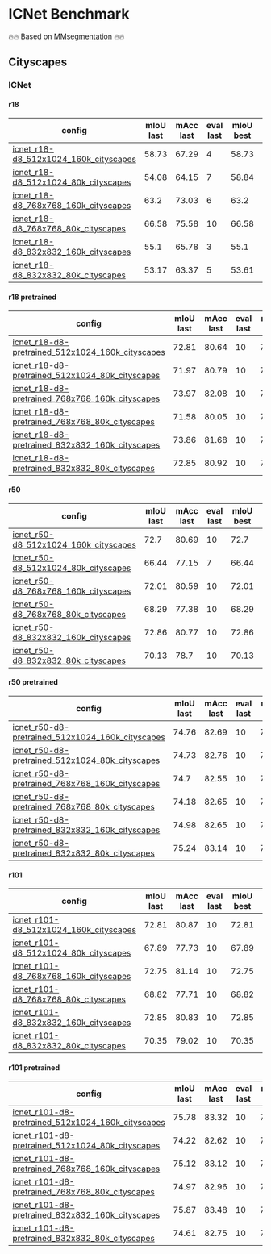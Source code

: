 # ICNet Benchmark

🔥🔥 Based on [MMsegmentation](https://github.com/open-mmlab/mmsegmentation) 🔥🔥

## Cityscapes

### ICNet

#### r18

| config | mIoU last | mAcc last | eval last | mIoU best | mAcc best | eval best | download |
| ------ | --------- | --------- | --------- | --------- | --------- | --------- | -------- |
| [icnet_r18-d8_512x1024_160k_cityscapes](https://github.com/Junjun2016/ICNet/blob/master/configs/icnet/icnet_r18-d8_512x1024_160k_cityscapes.py) | 58.73 | 67.29 | 4 | 58.73 | 67.29 | 4 | [log](https://github.com/Junjun2016/ICNet/work_dirs/icnet_r18-d8_512x1024_160k_cityscapes/20210908_213338.log) &#124; [20210827_041250.log.json](https://github.com/Junjun2016/ICNet/work_dirs/icnet_r18-d8_512x1024_160k_cityscapes/20210908_213338.log.json) |
| [icnet_r18-d8_512x1024_80k_cityscapes](https://github.com/Junjun2016/ICNet/blob/master/configs/icnet/icnet_r18-d8_512x1024_80k_cityscapes.py) | 54.08 | 64.15 | 7 | 58.84 | 70.58 | 6 | [log](https://github.com/Junjun2016/ICNet/work_dirs/icnet_r18-d8_512x1024_80k_cityscapes/20210908_230749.log) &#124; [20210827_041250.log.json](https://github.com/Junjun2016/ICNet/work_dirs/icnet_r18-d8_512x1024_80k_cityscapes/20210908_230749.log.json) |
| [icnet_r18-d8_768x768_160k_cityscapes](https://github.com/Junjun2016/ICNet/blob/master/configs/icnet/icnet_r18-d8_768x768_160k_cityscapes.py) | 63.2 | 73.03 | 6 | 63.2 | 73.03 | 6 | [log](https://github.com/Junjun2016/ICNet/work_dirs/icnet_r18-d8_768x768_160k_cityscapes/20210908_203609.log) &#124; [20210827_041250.log.json](https://github.com/Junjun2016/ICNet/work_dirs/icnet_r18-d8_768x768_160k_cityscapes/20210908_203609.log.json) |
| [icnet_r18-d8_768x768_80k_cityscapes](https://github.com/Junjun2016/ICNet/blob/master/configs/icnet/icnet_r18-d8_768x768_80k_cityscapes.py) | 66.58 | 75.58 | 10 | 66.58 | 75.58 | 10 | [log](https://github.com/Junjun2016/ICNet/work_dirs/icnet_r18-d8_768x768_80k_cityscapes/20210830_223708.log) &#124; [20210827_041250.log.json](https://github.com/Junjun2016/ICNet/work_dirs/icnet_r18-d8_768x768_80k_cityscapes/20210830_223708.log.json) |
| [icnet_r18-d8_832x832_160k_cityscapes](https://github.com/Junjun2016/ICNet/blob/master/configs/icnet/icnet_r18-d8_832x832_160k_cityscapes.py) | 55.1 | 65.78 | 3 | 55.1 | 65.78 | 3 | [log](https://github.com/Junjun2016/ICNet/work_dirs/icnet_r18-d8_832x832_160k_cityscapes/20210908_213338.log) &#124; [20210827_041250.log.json](https://github.com/Junjun2016/ICNet/work_dirs/icnet_r18-d8_832x832_160k_cityscapes/20210908_213338.log.json) |
| [icnet_r18-d8_832x832_80k_cityscapes](https://github.com/Junjun2016/ICNet/blob/master/configs/icnet/icnet_r18-d8_832x832_80k_cityscapes.py) | 53.17 | 63.37 | 5 | 53.61 | 61.02 | 4 | [log](https://github.com/Junjun2016/ICNet/work_dirs/icnet_r18-d8_832x832_80k_cityscapes/20210908_230749.log) &#124; [20210827_041250.log.json](https://github.com/Junjun2016/ICNet/work_dirs/icnet_r18-d8_832x832_80k_cityscapes/20210908_230749.log.json) |

#### r18 pretrained

| config | mIoU last | mAcc last | eval last | mIoU best | mAcc best | eval best | download |
| ------ | --------- | --------- | --------- | --------- | --------- | --------- | -------- |
| [icnet_r18-d8-pretrained_512x1024_160k_cityscapes](https://github.com/Junjun2016/ICNet/blob/master/configs/icnet/icnet_r18-d8-pretrained_512x1024_160k_cityscapes.py) | 72.81 | 80.64 | 10 | 72.81 | 80.64 | 10 | [log](https://github.com/Junjun2016/ICNet/work_dirs/icnet_r18-d8-pretrained_512x1024_160k_cityscapes/20210831_233455.log) &#124; [20210827_041250.log.json](https://github.com/Junjun2016/ICNet/work_dirs/icnet_r18-d8-pretrained_512x1024_160k_cityscapes/20210831_233455.log.json) |
| [icnet_r18-d8-pretrained_512x1024_80k_cityscapes](https://github.com/Junjun2016/ICNet/blob/master/configs/icnet/icnet_r18-d8-pretrained_512x1024_80k_cityscapes.py) | 71.97 | 80.79 | 10 | 71.97 | 80.79 | 10 | [log](https://github.com/Junjun2016/ICNet/work_dirs/icnet_r18-d8-pretrained_512x1024_80k_cityscapes/20210901_000942.log) &#124; [20210827_041250.log.json](https://github.com/Junjun2016/ICNet/work_dirs/icnet_r18-d8-pretrained_512x1024_80k_cityscapes/20210901_000942.log.json) |
| [icnet_r18-d8-pretrained_768x768_160k_cityscapes](https://github.com/Junjun2016/ICNet/blob/master/configs/icnet/icnet_r18-d8-pretrained_768x768_160k_cityscapes.py) | 73.97 | 82.08 | 10 | 73.97 | 82.08 | 10 | [log](https://github.com/Junjun2016/ICNet/work_dirs/icnet_r18-d8-pretrained_768x768_160k_cityscapes/20210831_220239.log) &#124; [20210827_041250.log.json](https://github.com/Junjun2016/ICNet/work_dirs/icnet_r18-d8-pretrained_768x768_160k_cityscapes/20210831_220239.log.json) |
| [icnet_r18-d8-pretrained_768x768_80k_cityscapes](https://github.com/Junjun2016/ICNet/blob/master/configs/icnet/icnet_r18-d8-pretrained_768x768_80k_cityscapes.py) | 71.58 | 80.05 | 10 | 71.58 | 80.05 | 10 | [log](https://github.com/Junjun2016/ICNet/work_dirs/icnet_r18-d8-pretrained_768x768_80k_cityscapes/20210831_220837.log) &#124; [20210827_041250.log.json](https://github.com/Junjun2016/ICNet/work_dirs/icnet_r18-d8-pretrained_768x768_80k_cityscapes/20210831_220837.log.json) |
| [icnet_r18-d8-pretrained_832x832_160k_cityscapes](https://github.com/Junjun2016/ICNet/blob/master/configs/icnet/icnet_r18-d8-pretrained_832x832_160k_cityscapes.py) | 73.86 | 81.68 | 10 | 73.86 | 81.68 | 10 | [log](https://github.com/Junjun2016/ICNet/work_dirs/icnet_r18-d8-pretrained_832x832_160k_cityscapes/20210901_003956.log) &#124; [20210827_041250.log.json](https://github.com/Junjun2016/ICNet/work_dirs/icnet_r18-d8-pretrained_832x832_160k_cityscapes/20210901_003956.log.json) |
| [icnet_r18-d8-pretrained_832x832_80k_cityscapes](https://github.com/Junjun2016/ICNet/blob/master/configs/icnet/icnet_r18-d8-pretrained_832x832_80k_cityscapes.py) | 72.85 | 80.92 | 10 | 72.85 | 80.92 | 10 | [log](https://github.com/Junjun2016/ICNet/work_dirs/icnet_r18-d8-pretrained_832x832_80k_cityscapes/20210901_045041.log) &#124; [20210827_041250.log.json](https://github.com/Junjun2016/ICNet/work_dirs/icnet_r18-d8-pretrained_832x832_80k_cityscapes/20210901_045041.log.json) |

#### r50

| config | mIoU last | mAcc last | eval last | mIoU best | mAcc best | eval best | download |
| ------ | --------- | --------- | --------- | --------- | --------- | --------- | -------- |
| [icnet_r50-d8_512x1024_160k_cityscapes](https://github.com/Junjun2016/ICNet/blob/master/configs/icnet/icnet_r50-d8_512x1024_160k_cityscapes.py) | 72.7 | 80.69 | 10 | 72.7 | 80.69 | 10 | [log](https://github.com/Junjun2016/ICNet/work_dirs/icnet_r50-d8_512x1024_160k_cityscapes/20210829_025738.log) &#124; [20210827_041250.log.json](https://github.com/Junjun2016/ICNet/work_dirs/icnet_r50-d8_512x1024_160k_cityscapes/20210829_025738.log.json) |
| [icnet_r50-d8_512x1024_80k_cityscapes](https://github.com/Junjun2016/ICNet/blob/master/configs/icnet/icnet_r50-d8_512x1024_80k_cityscapes.py) | 66.44 | 77.15 | 7 | 66.44 | 77.15 | 7 | [log](https://github.com/Junjun2016/ICNet/work_dirs/icnet_r50-d8_512x1024_80k_cityscapes/20210828_144208.log) &#124; [20210827_041250.log.json](https://github.com/Junjun2016/ICNet/work_dirs/icnet_r50-d8_512x1024_80k_cityscapes/20210828_144208.log.json) |
| [icnet_r50-d8_768x768_160k_cityscapes](https://github.com/Junjun2016/ICNet/blob/master/configs/icnet/icnet_r50-d8_768x768_160k_cityscapes.py) | 72.01 | 80.59 | 10 | 72.01 | 80.59 | 10 | [log](https://github.com/Junjun2016/ICNet/work_dirs/icnet_r50-d8_768x768_160k_cityscapes/20210829_070234.log) &#124; [20210827_041250.log.json](https://github.com/Junjun2016/ICNet/work_dirs/icnet_r50-d8_768x768_160k_cityscapes/20210829_070234.log.json) |
| [icnet_r50-d8_768x768_80k_cityscapes](https://github.com/Junjun2016/ICNet/blob/master/configs/icnet/icnet_r50-d8_768x768_80k_cityscapes.py) | 68.29 | 77.38 | 10 | 68.29 | 77.38 | 10 | [log](https://github.com/Junjun2016/ICNet/work_dirs/icnet_r50-d8_768x768_80k_cityscapes/20210827_041250.log) &#124; [20210827_041250.log.json](https://github.com/Junjun2016/ICNet/work_dirs/icnet_r50-d8_768x768_80k_cityscapes/20210827_041250.log.json) |
| [icnet_r50-d8_832x832_160k_cityscapes](https://github.com/Junjun2016/ICNet/blob/master/configs/icnet/icnet_r50-d8_832x832_160k_cityscapes.py) | 72.86 | 80.77 | 10 | 72.86 | 80.77 | 10 | [log](https://github.com/Junjun2016/ICNet/work_dirs/icnet_r50-d8_832x832_160k_cityscapes/20210829_222603.log) &#124; [20210827_041250.log.json](https://github.com/Junjun2016/ICNet/work_dirs/icnet_r50-d8_832x832_160k_cityscapes/20210829_222603.log.json) |
| [icnet_r50-d8_832x832_80k_cityscapes](https://github.com/Junjun2016/ICNet/blob/master/configs/icnet/icnet_r50-d8_832x832_80k_cityscapes.py) | 70.13 | 78.7 | 10 | 70.13 | 78.7 | 10 | [log](https://github.com/Junjun2016/ICNet/work_dirs/icnet_r50-d8_832x832_80k_cityscapes/20210827_041250.log) &#124; [20210827_041250.log.json](https://github.com/Junjun2016/ICNet/work_dirs/icnet_r50-d8_832x832_80k_cityscapes/20210827_041250.log.json) |

#### r50 pretrained

| config | mIoU last | mAcc last | eval last | mIoU best | mAcc best | eval best | download |
| ------ | --------- | --------- | --------- | --------- | --------- | --------- | -------- |
| [icnet_r50-d8-pretrained_512x1024_160k_cityscapes](https://github.com/Junjun2016/ICNet/blob/master/configs/icnet/icnet_r50-d8-pretrained_512x1024_160k_cityscapes.py) | 74.76 | 82.69 | 10 | 74.76 | 82.69 | 10 | [log](https://github.com/Junjun2016/ICNet/work_dirs/icnet_r50-d8-pretrained_512x1024_160k_cityscapes/20210829_234931.log) &#124; [20210827_041250.log.json](https://github.com/Junjun2016/ICNet/work_dirs/icnet_r50-d8-pretrained_512x1024_160k_cityscapes/20210829_234931.log.json) |
| [icnet_r50-d8-pretrained_512x1024_80k_cityscapes](https://github.com/Junjun2016/ICNet/blob/master/configs/icnet/icnet_r50-d8-pretrained_512x1024_80k_cityscapes.py) | 74.73 | 82.76 | 10 | 74.73 | 82.76 | 10 | [log](https://github.com/Junjun2016/ICNet/work_dirs/icnet_r50-d8-pretrained_512x1024_80k_cityscapes/20210827_131104.log) &#124; [20210827_041250.log.json](https://github.com/Junjun2016/ICNet/work_dirs/icnet_r50-d8-pretrained_512x1024_80k_cityscapes/20210827_131104.log.json) |
| [icnet_r50-d8-pretrained_768x768_160k_cityscapes](https://github.com/Junjun2016/ICNet/blob/master/configs/icnet/icnet_r50-d8-pretrained_768x768_160k_cityscapes.py) | 74.7 | 82.55 | 10 | 74.7 | 82.55 | 10 | [log](https://github.com/Junjun2016/ICNet/work_dirs/icnet_r50-d8-pretrained_768x768_160k_cityscapes/20210829_080416.log) &#124; [20210827_041250.log.json](https://github.com/Junjun2016/ICNet/work_dirs/icnet_r50-d8-pretrained_768x768_160k_cityscapes/20210829_080416.log.json) |
| [icnet_r50-d8-pretrained_768x768_80k_cityscapes](https://github.com/Junjun2016/ICNet/blob/master/configs/icnet/icnet_r50-d8-pretrained_768x768_80k_cityscapes.py) | 74.18 | 82.65 | 10 | 74.18 | 82.65 | 10 | [log](https://github.com/Junjun2016/ICNet/work_dirs/icnet_r50-d8-pretrained_768x768_80k_cityscapes/20210827_041259.log) &#124; [20210827_041250.log.json](https://github.com/Junjun2016/ICNet/work_dirs/icnet_r50-d8-pretrained_768x768_80k_cityscapes/20210827_041259.log.json) |
| [icnet_r50-d8-pretrained_832x832_160k_cityscapes](https://github.com/Junjun2016/ICNet/blob/master/configs/icnet/icnet_r50-d8-pretrained_832x832_160k_cityscapes.py) | 74.98 | 82.65 | 10 | 74.98 | 82.65 | 10 | [log](https://github.com/Junjun2016/ICNet/work_dirs/icnet_r50-d8-pretrained_832x832_160k_cityscapes/20210829_110832.log) &#124; [20210827_041250.log.json](https://github.com/Junjun2016/ICNet/work_dirs/icnet_r50-d8-pretrained_832x832_160k_cityscapes/20210829_110832.log.json) |
| [icnet_r50-d8-pretrained_832x832_80k_cityscapes](https://github.com/Junjun2016/ICNet/blob/master/configs/icnet/icnet_r50-d8-pretrained_832x832_80k_cityscapes.py) | 75.24 | 83.14 | 10 | 75.24 | 83.14 | 10 | [log](https://github.com/Junjun2016/ICNet/work_dirs/icnet_r50-d8-pretrained_832x832_80k_cityscapes/20210827_041259.log) &#124; [20210827_041250.log.json](https://github.com/Junjun2016/ICNet/work_dirs/icnet_r50-d8-pretrained_832x832_80k_cityscapes/20210827_041259.log.json) |

#### r101

| config | mIoU last | mAcc last | eval last | mIoU best | mAcc best | eval best | download |
| ------ | --------- | --------- | --------- | --------- | --------- | --------- | -------- |
| [icnet_r101-d8_512x1024_160k_cityscapes](https://github.com/Junjun2016/ICNet/blob/master/configs/icnet/icnet_r101-d8_512x1024_160k_cityscapes.py) | 72.81 | 80.87 | 10 | 72.81 | 80.87 | 10 | [log](https://github.com/Junjun2016/ICNet/work_dirs/icnet_r101-d8_512x1024_160k_cityscapes/20210830_201607.log) &#124; [20210827_041250.log.json](https://github.com/Junjun2016/ICNet/work_dirs/icnet_r101-d8_512x1024_160k_cityscapes/20210830_201607.log.json) |
| [icnet_r101-d8_512x1024_80k_cityscapes](https://github.com/Junjun2016/ICNet/blob/master/configs/icnet/icnet_r101-d8_512x1024_80k_cityscapes.py) | 67.89 | 77.73 | 10 | 67.89 | 77.73 | 10 | [log](https://github.com/Junjun2016/ICNet/work_dirs/icnet_r101-d8_512x1024_80k_cityscapes/20210830_074520.log) &#124; [20210827_041250.log.json](https://github.com/Junjun2016/ICNet/work_dirs/icnet_r101-d8_512x1024_80k_cityscapes/20210830_074520.log.json) |
| [icnet_r101-d8_768x768_160k_cityscapes](https://github.com/Junjun2016/ICNet/blob/master/configs/icnet/icnet_r101-d8_768x768_160k_cityscapes.py) | 72.75 | 81.14 | 10 | 72.75 | 81.14 | 10 | [log](https://github.com/Junjun2016/ICNet/work_dirs/icnet_r101-d8_768x768_160k_cityscapes/20210830_235923.log) &#124; [20210827_041250.log.json](https://github.com/Junjun2016/ICNet/work_dirs/icnet_r101-d8_768x768_160k_cityscapes/20210830_235923.log.json) |
| [icnet_r101-d8_768x768_80k_cityscapes](https://github.com/Junjun2016/ICNet/blob/master/configs/icnet/icnet_r101-d8_768x768_80k_cityscapes.py) | 68.82 | 77.71 | 10 | 68.82 | 77.71 | 10 | [log](https://github.com/Junjun2016/ICNet/work_dirs/icnet_r101-d8_768x768_80k_cityscapes/20210830_121405.log) &#124; [20210827_041250.log.json](https://github.com/Junjun2016/ICNet/work_dirs/icnet_r101-d8_768x768_80k_cityscapes/20210830_121405.log.json) |
| [icnet_r101-d8_832x832_160k_cityscapes](https://github.com/Junjun2016/ICNet/blob/master/configs/icnet/icnet_r101-d8_832x832_160k_cityscapes.py) | 72.85 | 80.83 | 10 | 72.85 | 80.83 | 10 | [log](https://github.com/Junjun2016/ICNet/work_dirs/icnet_r101-d8_832x832_160k_cityscapes/20210830_181857.log) &#124; [20210827_041250.log.json](https://github.com/Junjun2016/ICNet/work_dirs/icnet_r101-d8_832x832_160k_cityscapes/20210830_181857.log.json) |
| [icnet_r101-d8_832x832_80k_cityscapes](https://github.com/Junjun2016/ICNet/blob/master/configs/icnet/icnet_r101-d8_832x832_80k_cityscapes.py) | 70.35 | 79.02 | 10 | 70.35 | 79.02 | 10 | [log](https://github.com/Junjun2016/ICNet/work_dirs/icnet_r101-d8_832x832_80k_cityscapes/20210830_074414.log) &#124; [20210827_041250.log.json](https://github.com/Junjun2016/ICNet/work_dirs/icnet_r101-d8_832x832_80k_cityscapes/20210830_074414.log.json) |

#### r101 pretrained

| config | mIoU last | mAcc last | eval last | mIoU best | mAcc best | eval best | download |
| ------ | --------- | --------- | --------- | --------- | --------- | --------- | -------- |
| [icnet_r101-d8-pretrained_512x1024_160k_cityscapes](https://github.com/Junjun2016/ICNet/blob/master/configs/icnet/icnet_r101-d8-pretrained_512x1024_160k_cityscapes.py) | 75.78 | 83.32 | 10 | 75.78 | 83.32 | 10 | [log](https://github.com/Junjun2016/ICNet/work_dirs/icnet_r101-d8-pretrained_512x1024_160k_cityscapes/20210830_190422.log) &#124; [20210827_041250.log.json](https://github.com/Junjun2016/ICNet/work_dirs/icnet_r101-d8-pretrained_512x1024_160k_cityscapes/20210830_190422.log.json) |
| [icnet_r101-d8-pretrained_512x1024_80k_cityscapes](https://github.com/Junjun2016/ICNet/blob/master/configs/icnet/icnet_r101-d8-pretrained_512x1024_80k_cityscapes.py) | 74.22 | 82.62 | 10 | 74.22 | 82.62 | 10 | [log](https://github.com/Junjun2016/ICNet/work_dirs/icnet_r101-d8-pretrained_512x1024_80k_cityscapes/20210830_161549.log) &#124; [20210827_041250.log.json](https://github.com/Junjun2016/ICNet/work_dirs/icnet_r101-d8-pretrained_512x1024_80k_cityscapes/20210830_161549.log.json) |
| [icnet_r101-d8-pretrained_768x768_160k_cityscapes](https://github.com/Junjun2016/ICNet/blob/master/configs/icnet/icnet_r101-d8-pretrained_768x768_160k_cityscapes.py) | 75.12 | 83.12 | 10 | 75.12 | 83.12 | 10 | [log](https://github.com/Junjun2016/ICNet/work_dirs/icnet_r101-d8-pretrained_768x768_160k_cityscapes/20210830_191000.log) &#124; [20210827_041250.log.json](https://github.com/Junjun2016/ICNet/work_dirs/icnet_r101-d8-pretrained_768x768_160k_cityscapes/20210830_191000.log.json) |
| [icnet_r101-d8-pretrained_768x768_80k_cityscapes](https://github.com/Junjun2016/ICNet/blob/master/configs/icnet/icnet_r101-d8-pretrained_768x768_80k_cityscapes.py) | 74.97 | 82.96 | 10 | 74.97 | 82.96 | 10 | [log](https://github.com/Junjun2016/ICNet/work_dirs/icnet_r101-d8-pretrained_768x768_80k_cityscapes/20210830_074407.log) &#124; [20210827_041250.log.json](https://github.com/Junjun2016/ICNet/work_dirs/icnet_r101-d8-pretrained_768x768_80k_cityscapes/20210830_074407.log.json) |
| [icnet_r101-d8-pretrained_832x832_160k_cityscapes](https://github.com/Junjun2016/ICNet/blob/master/configs/icnet/icnet_r101-d8-pretrained_832x832_160k_cityscapes.py) | 75.87 | 83.48 | 10 | 75.87 | 83.48 | 10 | [log](https://github.com/Junjun2016/ICNet/work_dirs/icnet_r101-d8-pretrained_832x832_160k_cityscapes/20210831_011339.log) &#124; [20210827_041250.log.json](https://github.com/Junjun2016/ICNet/work_dirs/icnet_r101-d8-pretrained_832x832_160k_cityscapes/20210831_011339.log.json) |
| [icnet_r101-d8-pretrained_832x832_80k_cityscapes](https://github.com/Junjun2016/ICNet/blob/master/configs/icnet/icnet_r101-d8-pretrained_832x832_80k_cityscapes.py) | 74.61 | 82.75 | 10 | 74.61 | 82.75 | 10 | [log](https://github.com/Junjun2016/ICNet/work_dirs/icnet_r101-d8-pretrained_832x832_80k_cityscapes/20210830_154026.log) &#124; [20210827_041250.log.json](https://github.com/Junjun2016/ICNet/work_dirs/icnet_r101-d8-pretrained_832x832_80k_cityscapes/20210830_154026.log.json) |
